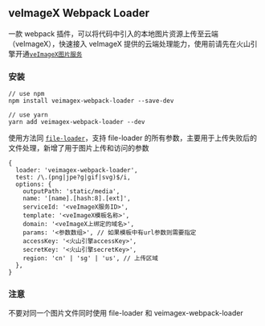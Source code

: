 ## veImageX Webpack Loader

一款 webpack 插件，可以将代码中引入的本地图片资源上传至云端（veImageX），快速接入 veImageX 提供的云端处理能力，使用前请先在火山引擎开通[`veImageX图片服务`](https://t.zijieimg.com/dnbVv2k/)

### 安装

```
// use npm
npm install veimagex-webpack-loader --save-dev

// use yarn
yarn add veimagex-webpack-loader --dev
```

使用方法同 [`file-loader`](https://github.com/webpack-contrib/file-loader)，支持 file-loader 的所有参数，主要用于上传失败后的文件处理，新增了用于图片上传和访问的参数

```
{
  loader: 'veimagex-webpack-loader',
  test: /\.(png|jpe?g|gif|svg)$/i,
  options: {
    outputPath: 'static/media',
    name: '[name].[hash:8].[ext]',
    serviceId: '<veImageX服务ID>',
    template: '<veImageX模板名称>',
    domain: '<veImageX上绑定的域名>',
    params: '<参数数组>', // 如果模板中有url参数则需要指定
    accessKey: '<火山引擎accessKey>',
    secretKey: '<火山引擎secretKey>',
    region: 'cn' | 'sg' | 'us', // 上传区域
  },
}
```

### 注意

不要对同一个图片文件同时使用 file-loader 和 veimagex-webpack-loader
